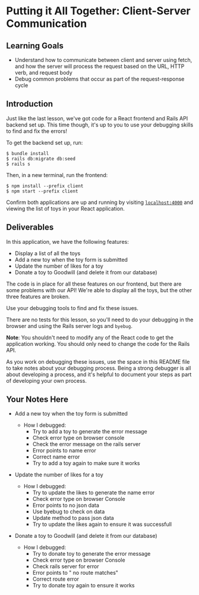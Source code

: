 # Putting it All Together: Client-Server Communication

## Learning Goals

- Understand how to communicate between client and server using fetch, and how
  the server will process the request based on the URL, HTTP verb, and request
  body
- Debug common problems that occur as part of the request-response cycle

## Introduction

Just like the last lesson, we've got code for a React frontend and Rails API
backend set up. This time though, it's up to you to use your debugging skills to
find and fix the errors!

To get the backend set up, run:

```console
$ bundle install
$ rails db:migrate db:seed
$ rails s
```

Then, in a new terminal, run the frontend:

```console
$ npm install --prefix client
$ npm start --prefix client
```

Confirm both applications are up and running by visiting
[`localhost:4000`](http://localhost:4000) and viewing the list of toys in your
React application.

## Deliverables

In this application, we have the following features:

- Display a list of all the toys
- Add a new toy when the toy form is submitted
- Update the number of likes for a toy
- Donate a toy to Goodwill (and delete it from our database)

The code is in place for all these features on our frontend, but there are some
problems with our API! We're able to display all the toys, but the other three
features are broken.

Use your debugging tools to find and fix these issues.

There are no tests for this lesson, so you'll need to do your debugging in the
browser and using the Rails server logs and `byebug`.

**Note**: You shouldn't need to modify any of the React code to get the
application working. You should only need to change the code for the Rails API.

As you work on debugging these issues, use the space in this README file to take
notes about your debugging process. Being a strong debugger is all about
developing a process, and it's helpful to document your steps as part of
developing your own process.

## Your Notes Here

- Add a new toy when the toy form is submitted

  - How I debugged:
    - Try to add a toy to generate the error message
    - Check error type on browser console
    - Check the error message on the rails server
    - Error points to name error
    - Correct name error 
    - Try to add a toy again to make sure it works


- Update the number of likes for a toy

  - How I debugged:
    - Try to update the likes to generate the name error
    - Check error type on browser Console 
    - Error points to no json data
    - Use byebug to check on data
    - Update method to pass json data
    - Try to update the likes again to ensure it was successfull

- Donate a toy to Goodwill (and delete it from our database)

  - How I debugged:
    - Try to donate toy to generate the error message
    - Check error type on browser Console 
    - Check rails server for error
    - Error points to " no route matches"
    - Correct route error
    - Try to donate toy again to ensure it works
